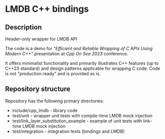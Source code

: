 # LMDB C++ bindings

## Description

Header-only wrapper for LMDB API

The code is a demo for *"Efficient and Reliable Wrapping of C APIs Using Modern C++"* presentation at *Cpp On Sea 2023* conference.

It offers minimalist functionality and primarily illustrates C++ features (up to C++23 standard) and design patterns applicable for wrapping C code.
Code is not "production ready" and is provided as is.

## Repository structure

Repository has the following primary directories:

* include/cpp_lmdb - library code
* test/unit - wrapper unit tests with compile-time LMDB mock injection
* test/link_layer_substitution_example - example of unit tests with link-time LMDB mock injection
* test/integration - integration tests (bindings and LMDB)
